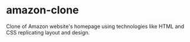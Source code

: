 # amazon-clone
Clone of Amazon website's homepage using technologies like HTML and CSS replicating layout and design.
